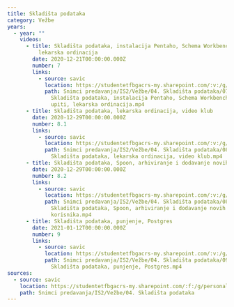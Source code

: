 ```yaml
---
title: Skladišta podataka
category: Vežbe
years:
  - year: ""
    videos:
      - title: Skladišta podataka, instalacija Pentaho, Schema Workbench, MDX upiti,
          lekarska ordinacija
        date: 2020-12-21T00:00:00.000Z
        number: 7
        links:
          - source: savic
            location: https://studentetfbgacrs-my.sharepoint.com/:v:/g/personal/sa190595d_student_etf_bg_ac_rs/EQvLUpm4_SxGt-WEvgBwFSgBbCkMH4mORRYHzyME1MeG8g
            path: Snimci predavanja/IS2/Vežbe/04. Skladišta podataka/07 - 2020-12-21 -
              Skladišta podataka, instalacija Pentaho, Schema Workbench, MDX
              upiti, lekarska ordinacija.mp4
      - title: Skladišta podataka, lekarska ordinacija, video klub
        date: 2020-12-29T00:00:00.000Z
        number: 8.1
        links:
          - source: savic
            location: https://studentetfbgacrs-my.sharepoint.com/:v:/g/personal/sa190595d_student_etf_bg_ac_rs/EejCmVUJqflLkWvr7aq1vwsBKkFO5fi2yXgDhuprfybhVg
            path: Snimci predavanja/IS2/Vežbe/04. Skladišta podataka/08.01 - 2020-12-29 -
              Skladišta podataka, lekarska ordinacija, video klub.mp4
      - title: Skladišta podataka, Spoon, arhiviranje i dodavanje novih korisnika
        date: 2020-12-29T00:00:00.000Z
        number: 8.2
        links:
          - source: savic
            location: https://studentetfbgacrs-my.sharepoint.com/:v:/g/personal/sa190595d_student_etf_bg_ac_rs/EXlCvFW9a8lOuQP72GZgCckBSa2oGDL2hlrAvlvsZrVWzg
            path: Snimci predavanja/IS2/Vežbe/04. Skladišta podataka/08.02 - 2020-12-29 -
              Skladišta podataka, Spoon, arhiviranje i dodavanje novih
              korisnika.mp4
      - title: Skladišta podataka, punjenje, Postgres
        date: 2021-01-12T00:00:00.000Z
        number: 9
        links:
          - source: savic
            location: https://studentetfbgacrs-my.sharepoint.com/:v:/g/personal/sa190595d_student_etf_bg_ac_rs/EWPoKnngpDpCgasy_7yykN0B5Q8kArB0Ip5My5gNjNhl3Q
            path: Snimci predavanja/IS2/Vežbe/04. Skladišta podataka/09 - 2021-01-12 -
              Skladišta podataka, punjenje, Postgres.mp4
sources:
  - source: savic
    location: https://studentetfbgacrs-my.sharepoint.com/:f:/g/personal/sa190595d_student_etf_bg_ac_rs/Es1vHEXkIddHrSzunQFdV70BMfNAOViKoJ-qTqwExOa9bg
    path: Snimci predavanja/IS2/Vežbe/04. Skladišta podataka
---
```



